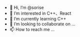 - 👋 Hi, I’m @sorise
- 👀 I’m interested in C++、React
- 🌱 I’m currently learning C++ 
- 💞️ I’m looking to collaborate on ...
- 📫 How to reach me ...

<!---
sorise/sorise is a ✨ special ✨ repository because its `README.md` (this file) appears on your GitHub profile.
You can click the Preview link to take a look at your changes.
--->
